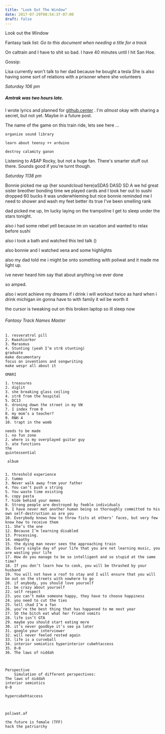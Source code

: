 ```yaml
---
title: "Look Out The Window"
date: 2017-07-29T08:54:37-07:00
draft: false
---
```


Look out the Window

Fantasy task list:
*Go to this document when needing a title for a track*

On caltrain and I have to shit so bad. I have 40 minutes until I hit San Hoe.

Gossip:

Lisa currently won't talk to her dad because he bought a tesla
She is also having some sort of relations with a prisoner where she volunteers


*Saturday 106 pm*

##### Amtrak was two hours late.

I wrote lyrics and planned for [github.center](/posts/github.center.md) . I'm *almost* okay with sharing a secret, but not yet. Maybe in a future post.

The name of the game on this train ride, lets see here ...

```
organize sound library
```
```
learn about teensy ++ arduino
```
```
destroy calamity ganon
```

Listening to A$AP Rocky, but not a huge fan. There's smarter stuff out there.
Sounds good if you're turnt though.


*Saturday 1138 pm*

Bonnie picked me up (her soundcloud here)aSDAS DASD SD A
we hd great sister breother bonding time
we played cards and I took her out to sushi
dropped 60 bucks
it was underwhleming but nice
bonnie reminded me I need to shower and wash my feet better
its true I've been smelling rank

dad picked me up, Im lucky laying on the trampoline I get to sleep under the stars tonight.

also i had some rebel yell because im on vacation and wanted to relax before sushi

also i took a bath and watched this ted talk ()

also bonnie and I watched xena and some highlights

also my dad told me i might be onto something with poliwat and it made me light up.

ive never heard him say that about anything ive ever done

so amped.

also i wont achieve my dreams if i drink
i will workout twice as hard when i drink
michigan im gonna have to with family it wil be worth it

the cursor is tweaking out on this broken laptop so ill sleep now



###### Fantasy Track Names Master 


```
1. resveratrol pill
2. Kwashiorkor
3. Marasmus
4. Stunting (yeah I’m str8 stunting)
graduate
make documentary
focus on inventions and songwriting
make wespr all about it

OMARI

1. treasures
2. diglit
3. she breaking glass ceiling
4. str8 from the hospital
5. DC13
6. droning down the street in my VW
7. I index from 0
8. my mom’s a teacher?
9. RNH 4
10. trapt in the womb

needs to be made
1. no fun zone
2. where is my overplayed guitar guy
3. ate functions
the
quintessential

 album


1. threshold experience
2. tummo
3. Never walk away from your father
4. You can’t push a string
5. You waste time existing
6. copy pasta
7. hide behind your memes
8. Strong people are destroyed by feeble individuals
9. I have never met another human being so thoroughly committed to his own self-destruction as are you
10. Everybody knows how to throw fists at others’ faces, but very few know how to receive them
11. She’s the one
12. Because I’m learning disabled
13. Processing.
14. empathy
15. the dying man never sees the approaching train
16. Every single day of your life that you are not learning music, you are wasting your life
17. How do you manage to be so intelligent and so stupid at the same time?
18. If you don’t learn how to cook, you will be thrashed by your husband
19. You will not have a roof to stay and I will ensure that you will be out on the streets with nowhere to go
20. if anybody, you should love yourself
21. be crazy about yourself
22. self respect
23. you can’t make someone happy, they have to choose happiness
24. you need to cut the ties
25. tell chad I’m a fan
26. you’re the best thing that has happened to me next year
27. SO the bitch eat what her friend vomits
28. life isn’t GTA
29. maybe you should start eating more
30. it’s never goodbye it’s see ya later
31. google your interviewer
32. will never feeled rested again
33. life is a curveball
34. interior semiotics hyperinterior cubehtaccess
35. 0-0
36. The laws of niddah



Perspective
    Simulation of different perspectives:
The laws of niddah
interior semiotics
0-0

hypercubehtaccess



poliwat.af

the future is female (TFF)
hack the patriarchy

```
